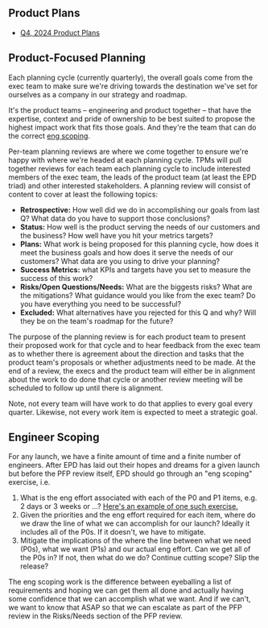 ## Product Plans

- [Q4, 2024 Product Plans](https://docs.google.com/document/d/1SOayguNK5bepXIgMj4tZ1SnzBlCJaZmZ-x4HwMLDvtk/)

## Product-Focused Planning

Each planning cycle (currently quarterly), the overall goals come from the exec
team to make sure we're driving towards the destination we've set for ourselves
as a company in our strategy and roadmap.

It's the product teams – engineering and product together – that have the
expertise, context and pride of ownership to be best suited to propose the
highest impact work that fits those goals. And they're the team that can do
the correct [eng scoping](#engineer-scoping).

Per-team planning reviews are where we come together to ensure we're happy with
where we're headed at each planning cycle. TPMs will pull together reviews for
each team each planning cycle to include interested members of the exec team,
the leads of the product team (at least the EPD triad) and other interested
stakeholders. A planning review will consist of content to cover at least the
following topics:

- **Retrospective:** How well did we do in accomplishing our goals from last Q?
  What data do you have to support those conclusions?
- **Status:** How well is the product serving the needs of our customers and the
  business? How well have you hit your metrics targets?
- **Plans:** What work is being proposed for this planning cycle, how does it meet
  the business goals and how does it serve the needs of our customers? What
  data are you using to drive your planning?
- **Success Metrics:** what KPIs and targets have you set to measure the success
  of this work?
- **Risks/Open Questions/Needs:** What are the biggests risks? What are the
  mitigations? What guidance would you like from the exec team? Do you
  have everything you need to be successful?
- **Excluded:** What alternatives have you rejected for this Q and why? Will they
  be on the team's roadmap for the future?

The purpose of the planning review is for each product team to present their
proposed work for that cycle and to hear feedback from the exec team as to whether
there is agreement about the direction and tasks that the product team's proposals
or whether adjustments need to be made. At the end of a review, the execs and
the product team will either be in alignment about the work to do done that cycle
or another review meeting will be scheduled to follow up until there is alignment.

Note, not every team will have work to do that applies to every goal every
quarter. Likewise, not every work item is expected to meet a strategic goal.

## Engineer Scoping

For any launch, we have a finite amount of time and a finite number of engineers.
After EPD has laid out their hopes and dreams for a given launch but before the
PFP review itself, EPD should go through an "eng scoping" exercise, i.e.

1. What is the eng effort associated with each of the P0 and P1 items, e.g. 2
   days or 3 weeks or ...? [Here's an example of one such exercise.](https://docs.google.com/spreadsheets/d/1adlwcMWHIpDGioBkE9LUdLMHxprtxhh_WSZqxu6Iyxs/edit#gid=0)
1. Given the priorities and the eng effort required for each item, where do we
   draw the line of what we can accomplish for our launch? Ideally it includes all
   of the P0s. If it doesn't, we have to mitigate.
1. Mitigate the implications of the where the line between what we need (P0s),
   what we want (P1s) and our actual eng effort. Can we get all of the P0s in?
   If not, then what do we do? Continue cutting scope? Slip the release?

The eng scoping work is the difference between eyeballing a list of requirements
and hoping we can get them all done and actually having some confidence that
we can accomplish what we want. And if we can't, we want to know that ASAP so
that we can escalate as part of the PFP review in the Risks/Needs section
of the PFP review.
